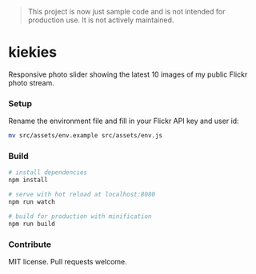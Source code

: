 > This project is now just sample code and is not intended for production use. It is not actively maintained.

# kiekies

Responsive photo slider showing the latest 10 images of my public Flickr photo stream.

### Setup

Rename the environment file and fill in your Flickr API key and user id:

``` bash
mv src/assets/env.example src/assets/env.js
```


### Build

``` bash
# install dependencies
npm install

# serve with hot reload at localhost:8080
npm run watch

# build for production with minification
npm run build
```

### Contribute

MIT license. Pull requests welcome.
